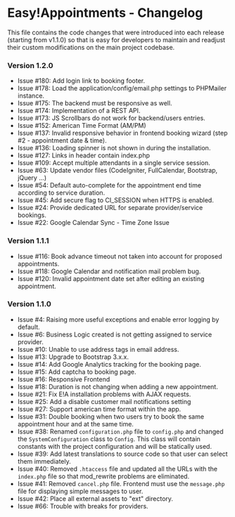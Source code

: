 # Easy!Appointments - Changelog
This file contains the code changes that were introduced into each release
(starting from v1.1.0) so that is easy for developers to maintain and readjust
their custom modifications on the main project codebase.


### Version 1.2.0
- Issue #180: Add login link to booking footer. 
- Issue #178: Load the application/config/email.php settings to PHPMailer instance.
- Issue #175: The backend must be responsive as well.
- Issue #174: Implementation of a REST API.
- Issue #173: JS Scrollbars do not work for backend/users entries.
- Issue #152: American Time Format (AM/PM)
- Issue #137: Invalid responsive behavior in frontend booking wizard (step #2 - appointment date & time).
- Issue #136: Loading spinner is not shown in during the installation.
- Issue #127: Links in header contain index.php
- Issue #109: Accept multiple attendants in a single service session.
- Issue #63: Update vendor files (CodeIgniter, FullCalendar, Bootstrap, jQuery ...)
- Issue #54: Default auto-complete for the appointment end time according to service duration.
- Issue #45: Add secure flag to CI_SESSION when HTTPS is enabled.
- Issue #24: Provide dedicated URL for separate provider/service bookings.
- Issue #22: Google Calendar Sync - Time Zone Issue

### Version 1.1.1
- Issue #116: Book advance timeout not taken into account for proposed appointments.
- Issue #118: Google Calendar and notification mail problem bug.
- Issue #120: Invalid appointment date set after editing an existing appointment.

### Version 1.1.0
- Issue #4: Raising more useful exceptions and enable error logging by default.
- Issue #6: Business Logic created is not getting assigned to service provider.
- Issue #10: Unable to use address tags in email address.
- Issue #13: Upgrade to Bootstrap 3.x.x.
- Issue #14: Add Google Analytics tracking for the booking page.
- Issue #15: Add captcha to booking page.
- Issue #16: Responsive Frontend
- Issue #18: Duration is not changing when adding a new appointment.
- Issue #21: Fix E!A installation problems with AJAX requests.
- Issue #25: Add a disable customer mail notifications setting
- Issue #27: Support american time format within the app.
- Issue #31: Double booking when two users try to book the same appointment hour and at the same time.
- Issue #38: Renamed `configuration.php` file to `config.php` and changed the `SystemConfiguration` class to `Config`. This class will contain constants with the project configuration and will be statically used.
- Issue #39: Add latest translations to source code so that user can select them immediately.
- Issue #40: Removed `.htaccess` file and updated all the URLs with the `index.php` file so that mod_rewrite problems are eliminated.
- Issue #41: Removed `cancel.php` file. Frontend must use the `message.php` file for displaying simple messages to user.
- Issue #42: Place all external assets to "ext" directory.
- Issue #66: Trouble with breaks for providers.
